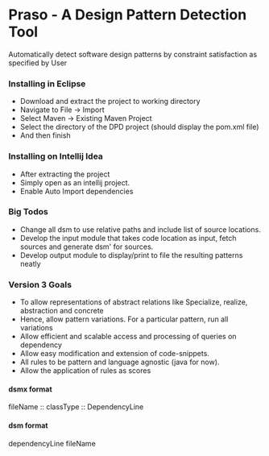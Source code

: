 # Praso - A Design Pattern Detection Tool

Automatically detect software design patterns by constraint satisfaction as specified by User


### Installing in Eclipse

- Download and extract the project to working directory
- Navigate to File -> Import
- Select Maven -> Existing Maven Project
- Select the directory of the DPD project (should display the pom.xml file)
- And then finish


### Installing on Intellij Idea

- After extracting the project
- Simply open as an intellij project.
- Enable Auto Import dependencies

### Big Todos

- Change all dsm to use relative paths and include list of source locations.
- Develop the input module that takes code location as input, fetch sources and generate dsm' for sources.
- Develop output module to display/print to file the resulting patterns neatly

### Version 3 Goals

- To allow representations of abstract relations like Specialize, realize, abstraction and concrete
- Hence, allow pattern variations. For a particular pattern, run all variations
- Allow efficient and scalable access and processing of queries on dependency
- Allow easy modification and extension of code-snippets.
- All rules to be pattern and language agnostic (java for now).
- Allow the application of rules as scores

#### dsmx format
fileName :: classType :: DependencyLine

#### dsm format
dependencyLine
fileName
